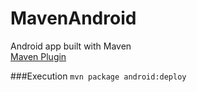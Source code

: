 # MavenAndroid
Android app built with Maven
<br/><a href="https://github.com/simpligility/android-maven-plugin">Maven Plugin</a>

###Execution
```mvn package android:deploy```
